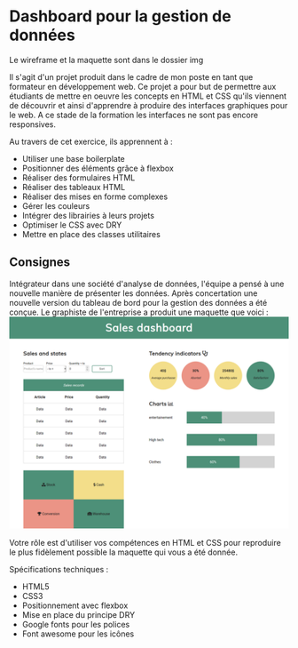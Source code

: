 # Dashboard pour la gestion de données

Le wireframe et la maquette sont dans le dossier img

Il s'agit d'un projet produit dans le cadre de mon poste en tant que formateur en développement web. Ce projet a pour but de permettre aux étudiants de mettre en oeuvre les concepts en HTML et CSS qu'ils viennent de découvrir et ainsi d'apprendre à produire des interfaces graphiques pour le web. A ce stade de la formation les interfaces ne sont pas encore responsives.

Au travers de cet exercice, ils apprennent à :
- Utiliser une base boilerplate
- Positionner des éléments grâce à flexbox
- Réaliser des formulaires HTML
- Réaliser des tableaux HTML
- Réaliser des mises en forme complexes
- Gérer les couleurs
- Intégrer des librairies à leurs projets
- Optimiser le CSS avec DRY
- Mettre en place des classes utilitaires


## Consignes

Intégrateur dans une société d'analyse de données, l'équipe a pensé à une nouvelle manière de présenter les données. Après concertation une nouvelle version du tableau de bord pour la gestion des données a été conçue. Le graphiste de l'entreprise a produit une maquette que voici :
![rendu dashboard](img/dashboard.png)

Votre rôle est d'utiliser vos compétences en HTML et CSS pour reproduire le plus fidèlement possible la maquette qui vous a été donnée.

Spécifications techniques :
- HTML5
- CSS3
- Positionnement avec flexbox
- Mise en place du principe DRY
- Google fonts pour les polices
- Font awesome pour les icônes
